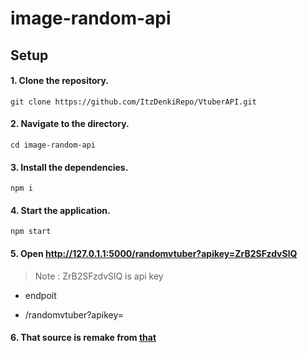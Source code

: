 # image-random-api

## Setup

#### 1. Clone the repository.
```
git clone https://github.com/ItzDenkiRepo/VtuberAPI.git
```
#### 2. Navigate to the directory.
```
cd image-random-api
```
#### 3. Install the dependencies.
```
npm i
```
#### 4. Start the application.
```
npm start
```
#### 5. Open http://127.0.1.1:5000/randomvtuber?apikey=ZrB2SFzdvSlQ
> Note : ZrB2SFzdvSlQ is api key

* endpoit 
- /randomvtuber?apikey=

#### 6. That source is remake from [that](https://github.com/HELLSNAKES/image-random-api)